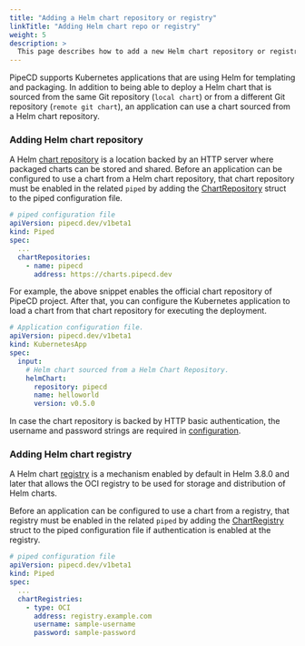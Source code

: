 ```yaml
---
title: "Adding a Helm chart repository or registry"
linkTitle: "Adding Helm chart repo or registry"
weight: 5
description: >
  This page describes how to add a new Helm chart repository or registry.
---
```


PipeCD supports Kubernetes applications that are using Helm for templating and packaging. In addition to being able to deploy a Helm chart that is sourced from the same Git repository (`local chart`) or from a different Git repository (`remote git chart`), an application can use a chart sourced from a Helm chart repository.

### Adding Helm chart repository

A Helm [chart repository](https://helm.sh/docs/topics/chart_repository/) is a location backed by an HTTP server where packaged charts can be stored and shared. Before an application can be configured to use a chart from a Helm chart repository, that chart repository must be enabled in the related `piped` by adding the [ChartRepository](../configuration-reference/#chartrepository) struct to the piped configuration file.

``` yaml
# piped configuration file
apiVersion: pipecd.dev/v1beta1
kind: Piped
spec:
  ...
  chartRepositories:
    - name: pipecd
      address: https://charts.pipecd.dev
```

For example, the above snippet enables the official chart repository of PipeCD project. After that, you can configure the Kubernetes application to load a chart from that chart repository for executing the deployment.

``` yaml
# Application configuration file.
apiVersion: pipecd.dev/v1beta1
kind: KubernetesApp
spec:
  input:
    # Helm chart sourced from a Helm Chart Repository.
    helmChart:
      repository: pipecd
      name: helloworld
      version: v0.5.0
```

In case the chart repository is backed by HTTP basic authentication, the username and password strings are required in [configuration](../configuration-reference/#chartrepository).

### Adding Helm chart registry

A Helm chart [registry](https://helm.sh/docs/topics/registries/) is a mechanism enabled by default in Helm 3.8.0 and later that allows the OCI registry to be used for storage and distribution of Helm charts.

Before an application can be configured to use a chart from a registry, that registry must be enabled in the related `piped` by adding the [ChartRegistry](../configuration-reference/#chartregistry) struct to the piped configuration file if authentication is enabled at the registry.

``` yaml
# piped configuration file
apiVersion: pipecd.dev/v1beta1
kind: Piped
spec:
  ...
  chartRegistries:
    - type: OCI
      address: registry.example.com
      username: sample-username
      password: sample-password
```
